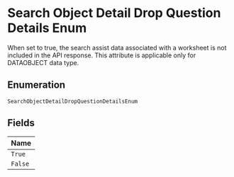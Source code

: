 
# Search Object Detail Drop Question Details Enum

When set to true, the search assist data associated with a worksheet is not included in the API response. This attribute is applicable only for DATAOBJECT data type.

## Enumeration

`SearchObjectDetailDropQuestionDetailsEnum`

## Fields

| Name |
|  --- |
| `True` |
| `False` |

